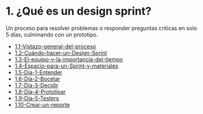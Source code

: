 # 1. ¿Qué es un design sprint?

Un proceso para resolver problemas o responder preguntas criticas en
solo 5 días, culminando con un prototipo.



[comment]:STARTING_GENERATED_TOC

* [1.1-Vistazo-general-del-proceso](<./content/1.1-Vistazo-general-del-proceso.md>)
* [1.2-Cuándo-hacer-un-Design-Sprint](<./content/1.2-Cuándo-hacer-un-Design-Sprint.md>)
* [1.3-El-equipo-y-la-importancia-del-tiempo](<./content/1.3-El-equipo-y-la-importancia-del-tiempo.md>)
* [1.4-Espacio-para-un-Sprint-y-materiales](<./content/1.4-Espacio-para-un-Sprint-y-materiales.md>)
* [1.5-Día-1-Entender](<./content/1.5-Día-1-Entender.md>)
* [1.6-Día-2-Bocetar](<./content/1.6-Día-2-Bocetar.md>)
* [1.7-Día-3-Decidir](<./content/1.7-Día-3-Decidir.md>)
* [1.8-Día-4-Prototipar](<./content/1.8-Día-4-Prototipar.md>)
* [1.9-Día-5-Testers](<./content/1.9-Día-5-Testers.md>)
* [1.10-Crear-un-reporte](<./content/1.10-Crear-un-reporte.md>)

[comment]:ENDING_GENERATED_TOC